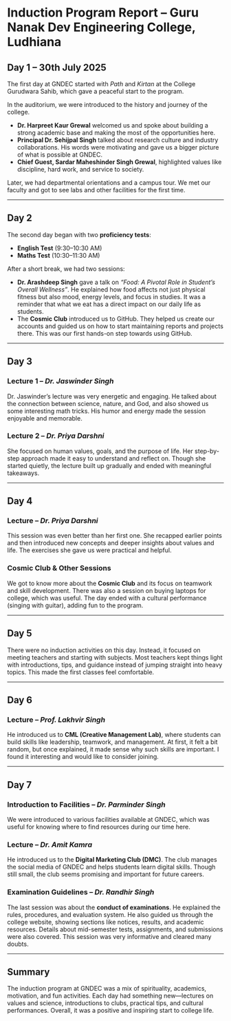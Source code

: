 # Induction Program Report – Guru Nanak Dev Engineering College, Ludhiana  

## Day 1 – 30th July 2025  
The first day at GNDEC started with *Path* and *Kirtan* at the College Gurudwara Sahib, which gave a peaceful start to the program.  

In the auditorium, we were introduced to the history and journey of the college.  
- **Dr. Harpreet Kaur Grewal** welcomed us and spoke about building a strong academic base and making the most of the opportunities here.  
- **Principal Dr. Sehijpal Singh** talked about research culture and industry collaborations. His words were motivating and gave us a bigger picture of what is possible at GNDEC.  
- **Chief Guest, Sardar Maheshinder Singh Grewal**, highlighted values like discipline, hard work, and service to society.  

Later, we had departmental orientations and a campus tour. We met our faculty and got to see labs and other facilities for the first time.  

---

## Day 2  
The second day began with two **proficiency tests**:  
- **English Test** (9:30–10:30 AM)  
- **Maths Test** (10:30–11:30 AM)  

After a short break, we had two sessions:  
- **Dr. Arashdeep Singh** gave a talk on *“Food: A Pivotal Role in Student’s Overall Wellness”*. He explained how food affects not just physical fitness but also mood, energy levels, and focus in studies. It was a reminder that what we eat has a direct impact on our daily life as students.  
- The **Cosmic Club** introduced us to GitHub. They helped us create our accounts and guided us on how to start maintaining reports and projects there. This was our first hands-on step towards using GitHub.  

---

## Day 3  
### Lecture 1 – *Dr. Jaswinder Singh*  
Dr. Jaswinder’s lecture was very energetic and engaging. He talked about the connection between science, nature, and God, and also showed us some interesting math tricks. His humor and energy made the session enjoyable and memorable.  

### Lecture 2 – *Dr. Priya Darshni*  
She focused on human values, goals, and the purpose of life. Her step-by-step approach made it easy to understand and reflect on. Though she started quietly, the lecture built up gradually and ended with meaningful takeaways.  

---

## Day 4  
### Lecture – *Dr. Priya Darshni*  
This session was even better than her first one. She recapped earlier points and then introduced new concepts and deeper insights about values and life. The exercises she gave us were practical and helpful.  

### Cosmic Club & Other Sessions  
We got to know more about the **Cosmic Club** and its focus on teamwork and skill development. There was also a session on buying laptops for college, which was useful. The day ended with a cultural performance (singing with guitar), adding fun to the program.  

---

## Day 5  
There were no induction activities on this day. Instead, it focused on meeting teachers and starting with subjects. Most teachers kept things light with introductions, tips, and guidance instead of jumping straight into heavy topics. This made the first classes feel comfortable.  

---

## Day 6  
### Lecture – *Prof. Lakhvir Singh*  
He introduced us to **CML (Creative Management Lab)**, where students can build skills like leadership, teamwork, and management. At first, it felt a bit random, but once explained, it made sense why such skills are important. I found it interesting and would like to consider joining.  

---

## Day 7  
### Introduction to Facilities – *Dr. Parminder Singh*  
We were introduced to various facilities available at GNDEC, which was useful for knowing where to find resources during our time here.  

### Lecture – *Dr. Amit Kamra*  
He introduced us to the **Digital Marketing Club (DMC)**. The club manages the social media of GNDEC and helps students learn digital skills. Though still small, the club seems promising and important for future careers.  

### Examination Guidelines – *Dr. Randhir Singh*  
The last session was about the **conduct of examinations**. He explained the rules, procedures, and evaluation system. He also guided us through the college website, showing sections like notices, results, and academic resources. Details about mid-semester tests, assignments, and submissions were also covered. This session was very informative and cleared many doubts.  

---

## Summary  
The induction program at GNDEC was a mix of spirituality, academics, motivation, and fun activities. Each day had something new—lectures on values and science, introductions to clubs, practical tips, and cultural performances. Overall, it was a positive and inspiring start to college life.  
